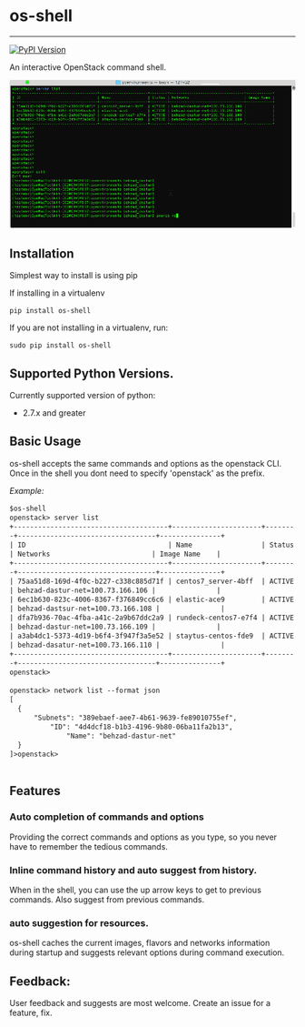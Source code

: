 # os-shell
---

[![PyPI Version](https://img.shields.io/pypi/v/os-shell.svg)](https://pypi.python.org/pypi/os-shell)

An interactive OpenStack command shell.

![alt text](https://github.com/bdastur/os-shell/blob/master/docs/images/os_shell_cmdline.gif "Interactive Shell")



## Installation
Simplest way to install is using pip

If installing in a virtualenv
```
pip install os-shell
```

If you are not installing in a virtualenv, run:
```
sudo pip install os-shell
```

## Supported Python Versions.
Currently supported version of python:

  * 2.7.x and greater

## Basic Usage
os-shell accepts the same commands and options as the openstack CLI. Once in the shell you dont need to specify 'openstack' as the prefix.

*Example:*
```
$os-shell
openstack> server list
+--------------------------------------+----------------------+--------+----------------------------------+---------------+
| ID                                   | Name                 | Status | Networks                         | Image Name    |
+--------------------------------------+----------------------+--------+----------------------------------+---------------+
| 75aa51d8-169d-4f0c-b227-c338c885d71f | centos7_server-4bff  | ACTIVE | behzad-dastur-net=100.73.166.106 |               |
| 6ec1b630-823c-4006-8367-f376849cc6c6 | elastic-ace9         | ACTIVE | behzad-dastsur-net=100.73.166.108 |               |
| dfa7b936-70ac-4fba-a41c-2a9b67ddc2a9 | rundeck-centos7-e7f4 | ACTIVE | behzad-dastur-net=100.73.166.109 |               |
| a3ab4dc1-5373-4d19-b6f4-3f947f3a5e52 | staytus-centos-fde9  | ACTIVE | behzad-dasatur-net=100.73.166.110 |               |
+--------------------------------------+----------------------+--------+----------------------------------+---------------+
openstack>

openstack> network list --format json
[
  {
      "Subnets": "389ebaef-aee7-4b61-9639-fe89010755ef", 
          "ID": "4d4dcf18-b1b3-4196-9b80-06ba11fa2b13", 
              "Name": "behzad-dastur-net"
  }
]>openstack>


```

## Features

### Auto completion of commands and options
Providing the correct commands and options as you type, so you never have to remember the tedious commands.

### Inline command history and auto suggest from history.
When in the shell, you can use the up arrow keys to get to previous commands. Also suggest from previous commands.

### auto suggestion for resources.
os-shell caches the current images, flavors and networks information during startup and suggests relevant options during 
command execution.


## Feedback:
User feedback and suggests are most welcome. Create an issue for a feature, fix.



